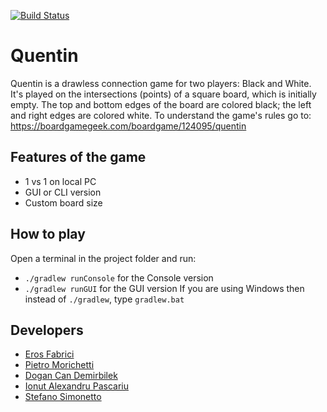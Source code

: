 [![Build Status](https://travis-ci.com/eferos93/quentin-sdm-exam.svg?branch=master)](https://travis-ci.com/eferos93/quentin-sdm-exam)
# Quentin
Quentin is a drawless connection game for two players:
Black and White. It's played on the intersections (points) of
a square board, which is initially empty. The top and bottom
edges of the board are colored black; the left and right
edges are colored white. 
To understand the game's rules go to: https://boardgamegeek.com/boardgame/124095/quentin

## Features of the game
- 1 vs 1 on local PC
- GUI or CLI version
- Custom board size

## How to play
Open a terminal in the project folder and run:
- `./gradlew runConsole` for the Console version
- `./gradlew runGUI` for the GUI version
If you are using Windows then instead of `./gradlew`, type `gradlew.bat`

## Developers
- [Eros Fabrici](https://github.com/eferos93)
- [Pietro Morichetti](https://github.com/wilsonjefferson)
- [Dogan Can Demirbilek](https://github.com/demirbilek95)
- [Ionut Alexandru Pascariu](https://github.com/PascAlex)
- [Stefano Simonetto](https://github.com/stefanosimonetto)
